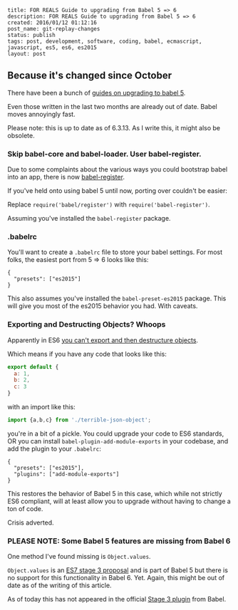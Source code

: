 ```
title: FOR REALS Guide to upgrading from Babel 5 => 6
description: FOR REALS Guide to upgrading from Babel 5 => 6
created: 2016/01/12 01:12:16
post_name: git-replay-changes
status: publish
tags: post, development, software, coding, babel, ecmascript, javascript, es5, es6, es2015
layout: post
```

## Because it's changed since October

There have been a bunch of [guides on upgrading to babel 5](https://medium.com/@malyw/how-to-update-babel-5-x-6-x-d828c230ec53#.kfcq7zxhx).

Even those written in the last two months are already out of date. Babel moves annoyingly fast.

Please note: this is up to date as of 6.3.13. As I write this, it might also be obsolete.

### Skip babel-core and babel-loader. User babel-register.

Due to some complaints about the various ways you could bootstrap babel into an app, there is now [babel-register](https://github.com/babel/babel/tree/master/packages/babel-register).

If you've held onto using babel 5 until now, porting over couldn't be easier:

Replace `require('babel/register')` with `require('babel-register')`.

Assuming you've installed the `babel-register` package.

### .babelrc

You'll want to create a `.babelrc` file to store your babel settings. For most folks, the easiest port from 5 => 6 looks like this:

```
{
  "presets": ["es2015"]
}
```

This also assumes you've installed the `babel-preset-es2015` package. This will give you most of the es2015 behavior you had. With caveats.

### Exporting and Destructing Objects? Whoops

Apparently in ES6 [you can't export and then destructure objects](https://medium.com/@kentcdodds/misunderstanding-es6-modules-upgrading-babel-tears-and-a-solution-ad2d5ab93ce0#.6mclbhavc).

Which means if you have any code that looks like this:

```javascript
export default {
  a: 1,
  b: 2,
  c: 3
}
```

with an import like this:

```javascript
import {a,b,c} from './terrible-json-object';
```

you're in a bit of a pickle. You could upgrade your code to ES6 standards, OR you can install `babel-plugin-add-module-exports` in your codebase, and add the plugin to your `.babelrc`:

```
{
  "presets": ["es2015"],
  "plugins": ["add-module-exports"]
}
```

This restores the behavior of Babel 5 in this case, which while not strictly ES6 compliant, will at least allow you to upgrade without having to change a ton of code.

Crisis adverted.

### PLEASE NOTE: Some Babel 5 features are missing from Babel 6

One method I've found missing is `Object.values`.

`Object.values` is an [ES7 stage 3 proposal](http://www.2ality.com/2015/11/stage3-object-entries.html) and is part of Babel 5 but there is no support for this functionality in Babel 6. Yet. Again, this might be out of date as of the writing of this article.

As of today this has not appeared in the official [Stage 3 plugin](http://babeljs.io/docs/plugins/preset-stage-3/) from Babel.



